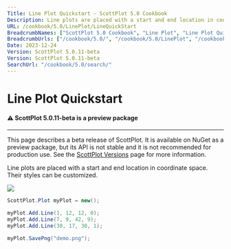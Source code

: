 ```yaml
---
Title: Line Plot Quickstart - ScottPlot 5.0 Cookbook
Description: Line plots are placed with a start and end location in coordinate space. Their styles can be customized.
URL: /cookbook/5.0/LinePlot/LineQuickStart
BreadcrumbNames: ["ScottPlot 5.0 Cookbook", "Line Plot", "Line Plot Quickstart"]
BreadcrumbUrls: ["/cookbook/5.0/", "/cookbook/5.0/LinePlot", "/cookbook/5.0/LinePlot/LineQuickStart"]
Date: 2023-12-24
Version: ScottPlot 5.0.11-beta
Version: ScottPlot 5.0.11-beta
SearchUrl: "/cookbook/5.0/search/"
---
```


# Line Plot Quickstart



<div class='alert alert-warning' role='alert'><h4 class='alert-heading py-0 my-0'>⚠️ ScottPlot 5.0.11-beta is a preview package</h4><hr /><p class='mb-0'><span class='fw-semibold'>This page describes a beta release of ScottPlot.</span> It is available on NuGet as a preview package, but its API is not stable and it is not recommended for production use. See the <a href='https://scottplot.net/versions/'>ScottPlot Versions</a> page for more information. </p></div>



Line plots are placed with a start and end location in coordinate space. Their styles can be customized.

[![](/cookbook/5.0/images/LineQuickStart.png)](/cookbook/5.0/images/LineQuickStart.png)

```cs
ScottPlot.Plot myPlot = new();

myPlot.Add.Line(1, 12, 12, 0);
myPlot.Add.Line(7, 9, 42, 9);
myPlot.Add.Line(30, 17, 30, 1);

myPlot.SavePng("demo.png");

```


